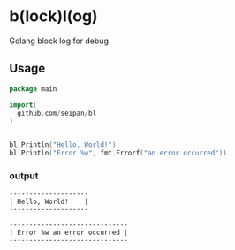 # b(lock)l(og)
Golang block log for debug

## Usage
```go
package main

import(
  github.com/seipan/bl
)


bl.Println("Hello, World!")
bl.Println("Error %w", fmt.Errorf("an error occurred"))
```

### output
```
--------------------
| Hello, World!    |
--------------------

------------------------------
| Error %w an error occurred |
------------------------------
```
